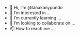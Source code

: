 - 👋 Hi, I’m @tanakanypundo
- 👀 I’m interested in ...
- 🌱 I’m currently learning ...
- 💞️ I’m looking to collaborate on ...
- 📫 How to reach me ...

<!---
tanakanypundo/tanakanypundo is a ✨ special ✨ repository because its `README.md` (this file) appears on your GitHub profile.
You can click the Preview link to take a look at your changes.
--->
